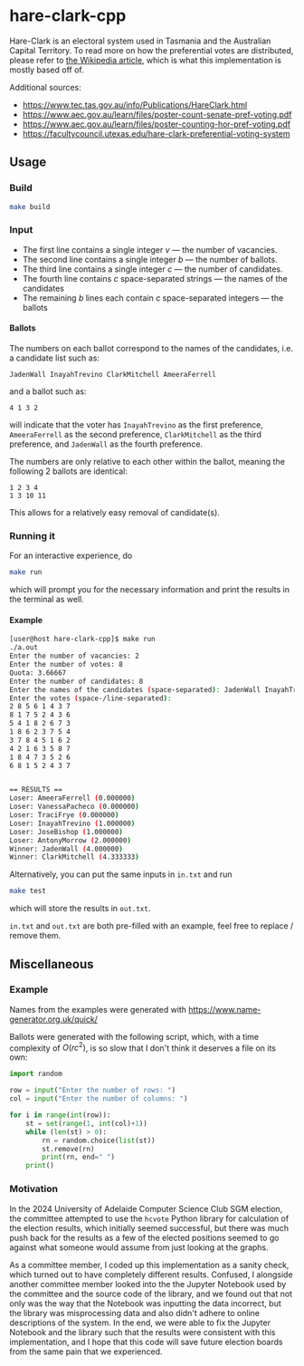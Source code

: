 # hare-clark-cpp

Hare-Clark is an electoral system used in Tasmania and the Australian Capital Territory. To read more on how the preferential votes are distributed, please refer to [the Wikipedia article](https://en.wikipedia.org/wiki/Hare%E2%80%93Clark_electoral_system), which is what this implementation is mostly based off of.

Additional sources:
* https://www.tec.tas.gov.au/info/Publications/HareClark.html
* https://www.aec.gov.au/learn/files/poster-count-senate-pref-voting.pdf
* https://www.aec.gov.au/learn/files/poster-counting-hor-pref-voting.pdf
* https://facultycouncil.utexas.edu/hare-clark-preferential-voting-system

## Usage

### Build

```sh
make build
```

### Input

* The first line contains a single integer $v$ &mdash; the number of vacancies.
* The second line contains a single integer $b$ &mdash; the number of ballots.
* The third line contains a single integer $c$ &mdash; the number of candidates.
* The fourth line contains $c$ space-separated strings &mdash; the names of the candidates
* The remaining $b$ lines each contain $c$ space-separated integers &mdash; the ballots

#### Ballots

The numbers on each ballot correspond to the names of the candidates, i.e. a candidate list such as:

```
JadenWall InayahTrevino ClarkMitchell AmeeraFerrell
```

and a ballot such as:

```
4 1 3 2
```

will indicate that the voter has `InayahTrevino` as the first preference, `AmeeraFerrell` as the second preference, `ClarkMitchell` as the third preference, and `JadenWall` as the fourth preference.

The numbers are only relative to each other within the ballot, meaning the following 2 ballots are identical:

```
1 2 3 4
1 3 10 11
```

This allows for a relatively easy removal of candidate(s).

### Running it

For an interactive experience, do

```sh
make run
```

which will prompt you for the necessary information and print the results in the terminal as well.

#### Example

```sh
[user@host hare-clark-cpp]$ make run
./a.out
Enter the number of vacancies: 2
Enter the number of votes: 8
Quota: 3.66667
Enter the number of candidates: 8
Enter the names of the candidates (space-separated): JadenWall InayahTrevino ClarkMitchell AmeeraFerrell AntonyMorrow JoseBishop VanessaPacheco TraciFrye
Enter the votes (space-/line-separated): 
2 8 5 6 1 4 3 7
8 1 7 5 2 4 3 6
5 4 1 8 2 6 7 3
1 8 6 2 3 7 5 4
3 7 8 4 5 1 6 2
4 2 1 6 3 5 8 7
1 8 4 7 3 5 2 6
6 8 1 5 2 4 3 7


== RESULTS ==
Loser: AmeeraFerrell (0.000000)
Loser: VanessaPacheco (0.000000)
Loser: TraciFrye (0.000000)
Loser: InayahTrevino (1.000000)
Loser: JoseBishop (1.000000)
Loser: AntonyMorrow (2.000000)
Winner: JadenWall (4.000000)
Winner: ClarkMitchell (4.333333)
```

Alternatively, you can put the same inputs in `in.txt` and run

```sh
make test
```

which will store the results in `out.txt`.

`in.txt` and `out.txt` are both pre-filled with an example, feel free to replace / remove them.

## Miscellaneous

### Example

Names from the examples were generated with https://www.name-generator.org.uk/quick/

Ballots were generated with the following script, which, with a time complexity of $O(rc^2)$, is so slow that I don't think it deserves a file on its own:

```python
import random

row = input("Enter the number of rows: ")
col = input("Enter the number of columns: ")

for i in range(int(row)):
    st = set(range(1, int(col)+1))
    while (len(st) > 0):
        rn = random.choice(list(st))
        st.remove(rn)
        print(rn, end=" ")
    print()
```

### Motivation

In the 2024 University of Adelaide Computer Science Club SGM election, the committee attempted to use the `hcvote` Python library for calculation of the election results, which initially seemed successful, but there was much push back for the results as a few of the elected positions seemed to go against what someone would assume from just looking at the graphs.

As a committee member, I coded up this implementation as a sanity check, which turned out to have completely different results. Confused, I alongside another committee member looked into the the Jupyter Notebook used by the committee and the source code of the library, and we found out that not only was the way that the Notebook was inputting the data incorrect, but the library was misprocessing data and also didn't adhere to online descriptions of the system. In the end, we were able to fix the Jupyter Notebook and the library such that the results were consistent with this implementation, and I hope that this code will save future election boards from the same pain that we experienced.
